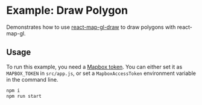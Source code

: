 # Example: Draw Polygon

Demonstrates how to use [react-map-gl-draw](https://github.com/uber/nebula.gl/tree/master/modules/react-map-gl-draw) to draw polygons with react-map-gl.

## Usage

To run this example, you need a [Mapbox token](http://visgl.github.io/react-map-gl/docs/get-started/mapbox-tokens). You can either set it as `MAPBOX_TOKEN` in `src/app.js`, or set a `MapboxAccessToken` environment variable in the command line.

```bash
npm i
npm run start
```
